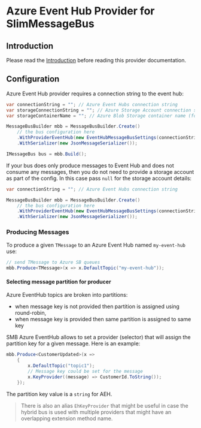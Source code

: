 # Azure Event Hub Provider for SlimMessageBus

## Introduction

Please read the [Introduction](intro.md) before reading this provider documentation.

## Configuration

Azure Event Hub provider requires a connection string to the event hub:

```cs
var connectionString = ""; // Azure Event Hubs connection string
var storageConnectionString = ""; // Azure Storage Account connection string (for the consumer)
var storageContainerName = ""; // Azure Blob Storage container name (for the consumer to store last commit offset of each subscriber)

MessageBusBuilder mbb = MessageBusBuilder.Create()
    // the bus configuration here
    .WithProviderEventHub(new EventHubMessageBusSettings(connectionString, storageConnectionString, storageContainerName)); // Use Azure Event Hub as provider
    .WithSerializer(new JsonMessageSerializer());

IMessageBus bus = mbb.Build();
```

If your bus does only produce messages to Event Hub and does not consume any messages, then you do not need to provide a storage account as part of the config. In this case pass `null` for the storage account details:

```cs
var connectionString = ""; // Azure Event Hubs connection string

MessageBusBuilder mbb = MessageBusBuilder.Create()
    // the bus configuration here
    .WithProviderEventHub(new EventHubMessageBusSettings(connectionString, null, null)); // The bus will only be used to publish messages to Azure Event Hub
    .WithSerializer(new JsonMessageSerializer());
```

### Producing Messages

To produce a given `TMessage` to an Azure Event Hub named `my-event-hub` use:

```cs
// send TMessage to Azure SB queues
mbb.Produce<TMessage>(x => x.DefaultTopic("my-event-hub")); 
```

#### Selecting message partition for producer

Azure EventHub topics are broken into partitions:

* when message key is not provided then partition is assigned using round-robin,
* when message key is provided then same partition is assigned to same key

SMB Azure EventHub allows to set a provider (selector) that will assign the partition key for a given message. Here is an example:

```cs
mbb.Produce<CustomerUpdated>(x => 
    {
        x.DefaultTopic("topic1");
        // Message key could be set for the message
        x.KeyProvider((message) => CustomerId.ToString());
    });
```

The partition key value is a `string` for AEH.

> There is also an alias `EhKeyProvider` that might be useful in case the hybrid bus is used with multiple providers that might have an overlapping extension method name.